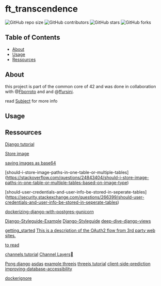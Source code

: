 # ft_transcendence

![GitHub repo size](https://img.shields.io/github/repo-size/redadoo/ft_transcendence)
![GitHub contributors](https://img.shields.io/github/contributors/redadoo/ft_transcendence)
![GitHub stars](https://img.shields.io/github/stars/redadoo/ft_transcendence?style=social)
![GitHub forks](https://img.shields.io/github/forks/redadoo/ft_transcendence?style=social)

## Table of Contents

- [About](#about)
- [Usage](#usage)
- [Ressources](#ressources)

## About

this project is part of the common core of 42 and was done in collaboration with @[Fborroto](https://github.com/Fborroto) and and @[ffursini](https://github.com/ffursini).

read [Subject](https://github.com/redadoo/ft_transcendence/blob/master/en.subject.pdf) for more info

## Usage

## Ressources

[Django tutorial](https://docs.djangoproject.com/en/5.1/intro/tutorial01/)

[Store image](https://stackoverflow.com/questions/9722603/storing-image-in-database-directly-or-as-base64-data)

[saving images as base64](https://dba.stackexchange.com/questions/266746/saving-images-as-base64-encoded-strings-why-is-it-bad)

[should-i-store-image-paths-in-one-table-or-multiple-tables] (https://stackoverflow.com/questions/24843404/should-i-store-image-paths-in-one-table-or-multiple-tables-based-on-image-type)

[should-user-credentials-and-user-info-be-stored-in-seperate-tables] (https://security.stackexchange.com/questions/266399/should-user-credentials-and-user-info-be-stored-in-seperate-tables)

[dockerizing-django-with-postgres-gunicorn](https://testdriven.io/blog/dockerizing-django-with-postgres-gunicorn-and-nginx/)

[Django-Styleguide-Example](https://github.com/HackSoftware/Django-Styleguide-Example)
[Django-Styleguide](https://github.com/HackSoftware/Django-Styleguide)
[deep-dive-django-views](https://great-devxy.medium.com/deep-dive-django-views-4aab0e8d289c)


[getting_started](https://api.intra.42.fr/apidoc/guides/getting_started)
[This is a description of the OAuth2 flow from 3rd party web sites.](https://api.intra.42.fr/apidoc/guides/web_application_flow)

[to read](https://medium.com/@onegreyonewhite/2024-comparing-asgi-servers-uvicorn-hypercorn-and-daphne-addb2fd70c57)

[channels tutorial](https://channels.readthedocs.io/en/latest/tutorial/part_1.html)
[Channel Layers](https://channels.readthedocs.io/en/latest/topics/channel_layers.html)


[Pong django](https://www.reddit.com/r/Python/comments/i1qdjg/online_multiplayer_pong_with_django_channels_and/?tl=it)
[asdas](https://www.jacksondunstan.com/articles/4824)
[example threejs](https://github.com/Rikki407/threejs-projects/blob/master/projects/shootout/Game.js#L256)
[threejs  tutorial](https://github.com/SuboptimalEng/three-js-tutorials/tree/main)
[client-side-prediction](https://www.gabrielgambetta.com/client-side-prediction-server-reconciliation.html)
[improving-database-accessibility](https://dev.to/slavkus/django-41-improving-database-accessibility-4hbh)

[dockerignore](https://docs.docker.com/build/concepts/context/#dockerignore-files)